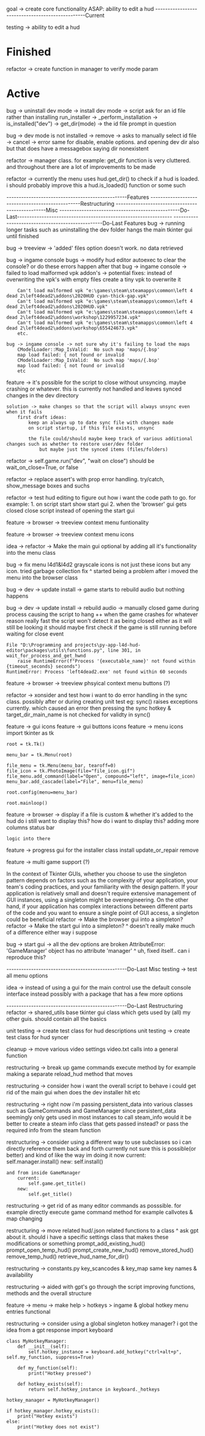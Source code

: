 goal -> create core functionality ASAP: ability to edit a hud
-------------------------------------------------Current

testing -> ability to edit a hud

# Finished
refactor -> create function in manager to verify mode param

# Active
bug -> uninstall dev mode -> install dev mode -> script ask for an id file rather than installing
	run_installer -> _perform_installation -> is_installed("dev") -> get_dir(mode) -> the id file prompt in question

bug -> dev mode is not installed -> remove -> asks to manually select id file -> cancel -> error
	same for disable, enable options. and opening dev dir also but that does have a messagebox saying dir nonexistent






refactor -> manager class. for example: get_dir function is very cluttered. and throughout there are a lot of improvements to be made

refactor -> currently the menu uses hud.get_dir() to check if a hud is loaded. i should probably improve this
	a hud.is_loaded() function or some such












-------------------------------------------------Features
-------------------------------------------------Restructuring
-------------------------------------------------Misc
-------------------------------------------------Do-Last---------------------------------------------------------------
-------------------------------------------------Do-Last Features
bug -> running longer tasks such as uninstalling the dev folder hangs the main tkinter gui until finished

bug -> treeview -> 'added' files option doesn't work. no data retrieved

bug -> ingame console bugs -> modify hud editor autoexec to clear the console? or do these errors happen after that
	bug -> ingame console -> failed to load malformed vpk addon's -> potential fixes:
		instead of overwriting the vpk's with empty files create a tiny vpk to overwrite it
		
		Can't load malformed vpk "e:\games\steam\steamapps\common\left 4 dead 2\left4dead2\addons\2020HUD cyan-thick-gap.vpk"
		Can't load malformed vpk "e:\games\steam\steamapps\common\left 4 dead 2\left4dead2\addons\2020HUD.vpk"
		Can't load malformed vpk "e:\games\steam\steamapps\common\left 4 dead 2\left4dead2\addons\workshop\1229957234.vpk"
		Can't load malformed vpk "e:\games\steam\steamapps\common\left 4 dead 2\left4dead2\addons\workshop\655424673.vpk"
		etc.

	bug -> ingame console -> not sure why it's failing to load the maps
		CModelLoader::Map_IsValid:  No such map 'maps/{.bsp'
		map load failed: { not found or invalid
		CModelLoader::Map_IsValid:  No such map 'maps/{.bsp'
		map load failed: { not found or invalid
		etc

feature -> it's possible for the script to close without unsyncing. maybe crashing or whatever. this is currently not handled
	and leaves synced changes in the dev directory
	
	solution -> make changes so that the script will always unsync even when it fails
		first draft ideas:
			keep an always up to date sync file with changes made
			on script startup, if this file exists, unsync

			the file could/should maybe keep track of various additional changes such as whether to restore user/dev folder
				but maybe just the synced items (files/folders)

refactor -> self.game.run("dev", "wait on close")
	should be wait_on_close=True, or false

refactor -> replace assert's with prop error handling. try/catch, show_message boxes and suchs

refactor -> test hud editing to figure out how i want the code path to go. for example:
	1. on script start show start gui
	2. when the 'browser' gui gets closed close script instead of opening the start gui

feature -> browser -> treeview context menu funtionality

feature -> browser -> treeview context menu icons

idea -> refactor -> Make the main gui optional by adding all it's functionality into the menu class

bug -> fix menu l4d1&l4d2 grayscale icons
	is not just these icons but any icon. tried garbage collection fix
	^ started being a problem after i moved the menu into the browser class

bug -> dev -> update install -> game starts to rebuild audio but nothing happens

bug -> dev -> update install -> rebuild audio -> manually closed game during process causing the script to hang
	++ when the game crashes for whatever reason really fast the script won't detect it as being closed either as it will still be looking
	it should maybe first check if the game is still running before waiting for close event
	
	File "D:\Programming and projects\py-app-l4d-hud-editor\packages\utils\functions.py", line 301, in wait_for_process_and_get_hwnd
		raise RuntimeError(f"Process '{executable_name}' not found within {timeout_seconds} seconds")
	RuntimeError: Process 'left4dead2.exe' not found within 60 seconds

feature -> browser -> treeview phsyical context menu buttons (?)

refactor -> xonsider and test how i want to do error handling in the sync class. possibly after or during creating unit test
	eg: sync() raises exceptions currently. which caused an error then pressing the sync hotkey
	& target_dir_main_name is not checked for validty in sync()

feature -> gui icons
feature -> gui buttons icons
feature -> menu icons
	import tkinter as tk

	root = tk.Tk()

	menu_bar = tk.Menu(root)

	file_menu = tk.Menu(menu_bar, tearoff=0)
	file_icon = tk.PhotoImage(file="file_icon.gif")
	file_menu.add_command(label="Open", compound="left", image=file_icon)
	menu_bar.add_cascade(label="File", menu=file_menu)

	root.config(menu=menu_bar)

	root.mainloop()

feature -> browser -> display if a file is custom & whether it's added to the hud
	do i still want to display this?
	how do i want to display this?
		adding more columns
		status bar
	
	logic into there

feature -> progress gui for the installer class
	install
	update_or_repair
	remove


feature -> multi game support (?)

In the context of Tkinter GUIs, whether you choose to use the singleton pattern depends on factors such as the complexity of your application, your team's coding practices, and your familiarity with the design pattern. If your application is relatively small and doesn't require extensive management of GUI instances, using a singleton might be overengineering. On the other hand, if your application has complex interactions between different parts of the code and you want to ensure a single point of GUI access, a singleton could be beneficial
	refactor -> Make the browser gui into a simpleton?
	refactor -> Make the start gui into a simpleton?
	^ doesn't really make much of a difference either way i suppose

bug -> start gui -> all the dev options are broken
	AttributeError: 'GameManager' object has no attribute 'manager'
	^ uh, fixed itself.. can i reproduce this?

-------------------------------------------------Do-Last Misc
testing -> test all menu options

idea -> instead of using a gui for the main control use the default console interface instead
	possibly with a package that has a few more options

-------------------------------------------------Do-Last Restructuring
refactor -> shared_utils base tkinter gui class which gets used by (all) my other guis. should contain all the basics

unit testing -> create test class for hud descriptions
unit testing -> create test class for hud syncer


cleanup -> move various video settings video.txt calls into a general function

restructuring -> break up game commands execute method by for example making a separate reload_hud method that moves

restructuring -> consider how i want the overall script to behave
	i could get rid of the main gui
	when does the dev installer hit
	etc

restructuring -> right now i'm passing persistent_data into various classes such as GameCommands and GameManager
	since persistent_data seemingly only gets used in most instances to call steam_info would it be better
	to create a steam info class that gets passed instead? or pass the required info from the steam function

restructuring -> consider using a different way to use subclasses so i can directly reference them back and forth
	currently not sure this is possible(or better) and kind of like the way im doing it now
	current:
		self.manager.install()
	new:
		self.install()

	and from inside GameManager
		current:
			self.game.get_title()
		new:
			self.get_title()

restructuring -> get rid of as many editor commands as posssible. for example directly execute game command method
	for example callvotes & map changing

restructuring -> move related hud/.json related functions to a class
	^ ask gpt about it. should i have a specific settings class that makes these modifications or something
	prompt_add_existing_hud()
	prompt_open_temp_hud()
	prompt_create_new_hud()
	remove_stored_hud()
	remove_temp_hud()
	retrieve_hud_name_for_dir()

restructuring -> constants.py key_scancodes & key_map same key names & availability

restructuring -> aided with gpt's go through the script improving functions, methods and the overall structure

feature -> menu -> make help > hotkeys > ingame & global hotkey menu entries functional

restructuring -> consider using a global singleton hotkey manager? i got the idea from a gpt response
	import keyboard

	class MyHotkeyManager:
		def __init__(self):
			self.hotkey_instance = keyboard.add_hotkey("ctrl+alt+p", self.my_function, suppress=True)
			
		def my_function(self):
			print("Hotkey pressed")

		def hotkey_exists(self):
			return self.hotkey_instance in keyboard._hotkeys

	hotkey_manager = MyHotkeyManager()

	if hotkey_manager.hotkey_exists():
		print("Hotkey exists")
	else:
		print("Hotkey does not exist")
